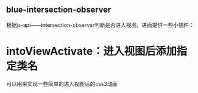 ## blue-intersection-observer

根据js-api——intersection-observer判断是否进入视图，进而提供一些小插件：

# intoViewActivate：进入视图后添加指定类名
  
   可以用来实现一些简单的进入视图后的css3动画
  
